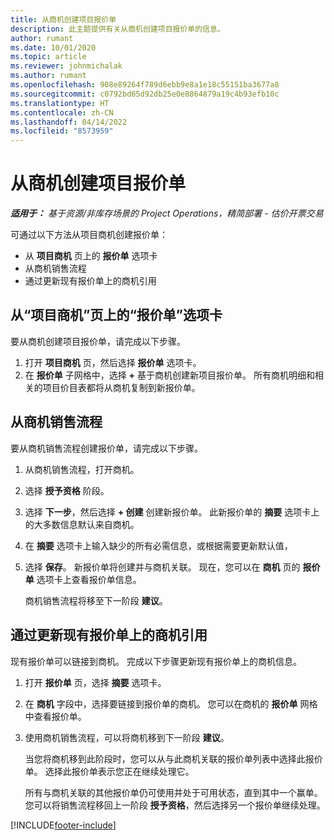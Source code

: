 ```yaml
---
title: 从商机创建项目报价单
description: 此主题提供有关从商机创建项目报价单的信息。
author: rumant
ms.date: 10/01/2020
ms.topic: article
ms.reviewer: johnmichalak
ms.author: rumant
ms.openlocfilehash: 908e89264f789d6ebb9e8a1e18c55151ba3677a8
ms.sourcegitcommit: c0792bd65d92db25e0e8864879a19c4b93efb10c
ms.translationtype: HT
ms.contentlocale: zh-CN
ms.lasthandoff: 04/14/2022
ms.locfileid: "8573959"
---
```

# <a name="create-project-quotes-from-opportunities"></a>从商机创建项目报价单

_**适用于：** 基于资源/非库存场景的 Project Operations，精简部署 - 估价开票交易_

可通过以下方法从项目商机创建报价单：

- 从 **项目商机** 页上的 **报价单** 选项卡
- 从商机销售流程
- 通过更新现有报价单上的商机引用

## <a name="from-the-quotes-tab-of-the-project-opportunity-page"></a>从“项目商机”页上的“报价单”选项卡

要从商机创建项目报价单，请完成以下步骤。

1. 打开 **项目商机** 页，然后选择 **报价单** 选项卡。 
2. 在 **报价单** 子网格中，选择 **+** 基于商机创建新项目报价单。 所有商机明细和相关的项目价目表都将从商机复制到新报价单。

## <a name="from-the-opportunity-sales-process-flow"></a>从商机销售流程

要从商机销售流程创建报价单，请完成以下步骤。

1. 从商机销售流程，打开商机。
2. 选择 **授予资格** 阶段。 
3. 选择 **下一步**，然后选择 **+ 创建** 创建新报价单。 此新报价单的 **摘要** 选项卡上的大多数信息默认来自商机。 
4. 在 **摘要** 选项卡上输入缺少的所有必需信息，或根据需要更新默认值，
5. 选择 **保存**。 新报价单将创建并与商机关联。 现在，您可以在 **商机** 页的 **报价单** 选项卡上查看报价单信息。 

   商机销售流程将移至下一阶段 **建议**。


## <a name="by-updating-the-opportunity-reference-on-an-existing-quote"></a>通过更新现有报价单上的商机引用

现有报价单可以链接到商机。 完成以下步骤更新现有报价单上的商机信息。

1. 打开 **报价单** 页，选择 **摘要** 选项卡。
2. 在 **商机** 字段中，选择要链接到报价单的商机。 您可以在商机的 **报价单** 网格中查看报价单。 
3. 使用商机销售流程，可以将商机移到下一阶段 **建议**。 

   当您将商机移到此阶段时，您可以从与此商机关联的报价单列表中选择此报价单。 选择此报价单表示您正在继续处理它。

   所有与商机关联的其他报价单仍可使用并处于可用状态，直到其中一个赢单。 您可以将销售流程移回上一阶段 **授予资格**，然后选择另一个报价单继续处理。


[!INCLUDE[footer-include](../includes/footer-banner.md)]